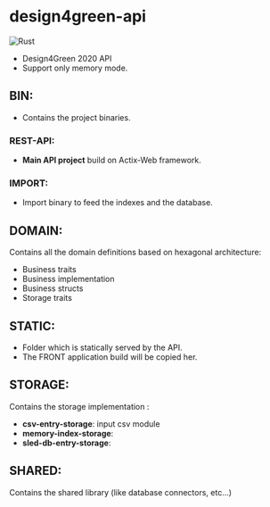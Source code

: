 # design4green-api

![Rust](https://github.com/SGecko-Design4Green/design4green-api/workflows/Rust/badge.svg)

- Design4Green 2020 API
- Support only memory mode.

## BIN:

- Contains the project binaries.

### REST-API:

- **Main API project** build on Actix-Web framework.

### IMPORT:

- Import binary to feed the indexes and the database.

## DOMAIN:

Contains all the domain definitions based on hexagonal architecture:

- Business traits
- Business implementation
- Business structs
- Storage traits

## STATIC:

- Folder which is statically served by the API.
- The FRONT application build will be copied her.

## STORAGE:

Contains the storage implementation :

- **csv-entry-storage**: input csv module
- **memory-index-storage**:
- **sled-db-entry-storage**:

## SHARED:

Contains the shared library (like database connectors, etc...)
